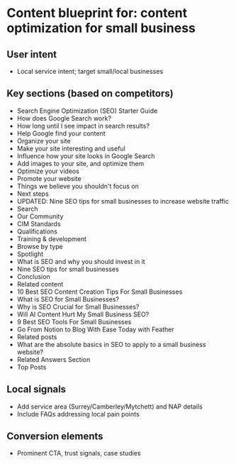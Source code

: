 # Content blueprint for: content optimization for small business

## User intent
- Local service intent; target small/local businesses

## Key sections (based on competitors)
- Search Engine Optimization (SEO) Starter Guide
- How does Google Search work?
- How long until I see impact in search results?
- Help Google find your content
- Organize your site
- Make your site interesting and useful
- Influence how your site looks in Google Search
- Add images to your site, and optimize them
- Optimize your videos
- Promote your website
- Things we believe you shouldn't focus on
- Next steps
- UPDATED: Nine SEO tips for small businesses to increase website traffic
- Search
- Our Community
- CIM Standards
- Qualifications
- Training & development
- Browse by type
- Spotlight
- What is SEO and why you should invest in it
- Nine SEO tips for small businesses
- Conclusion
- Related content
- 10 Best SEO Content Creation Tips For Small Businesses
- What is SEO for Small Businesses?
- Why is SEO Crucial for Small Businesses?
- Will AI Content Hurt My Small Business SEO?
- 9 Best SEO Tools For Small Businesses
- Go From Notion to Blog With Ease Today with Feather
- Related posts
- What are the absolute basics in SEO to apply to a small business website?
- Related Answers Section
- Top Posts

## Local signals
- Add service area (Surrey/Camberley/Mytchett) and NAP details
- Include FAQs addressing local pain points

## Conversion elements
- Prominent CTA, trust signals, case studies